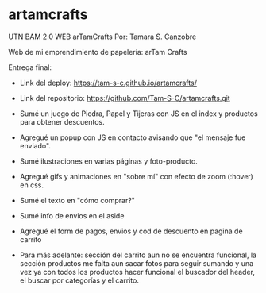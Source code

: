 # artamcrafts
UTN BAM 2.0 WEB arTamCrafts
Por: Tamara S. Canzobre

Web de mi emprendimiento de papelería: arTam Crafts

Entrega final:

- Link del deploy: https://tam-s-c.github.io/artamcrafts/

- Link del repositorio: https://github.com/Tam-S-C/artamcrafts.git

- Sumé un juego de Piedra, Papel y Tijeras con JS en el index y productos para obtener descuentos.
- Agregué un popup con JS en contacto avisando que "el mensaje fue enviado".
- Sumé ilustraciones en varias páginas y foto-producto.
- Agregué gifs y animaciones en "sobre mí" con efecto de zoom (:hover) en css.
- Sumé el texto en "cómo comprar?"
- Sumé info de envios en el aside
- Agregué el form de pagos, envios y cod de descuento en pagina de carrito
- Para más adelante: sección del carrito aun no se encuentra funcional, 
la sección productos me falta aun sacar fotos para seguir sumando
y una vez ya con todos los productos hacer funcional el buscador del header, 
el buscar por categorías y el carrito.